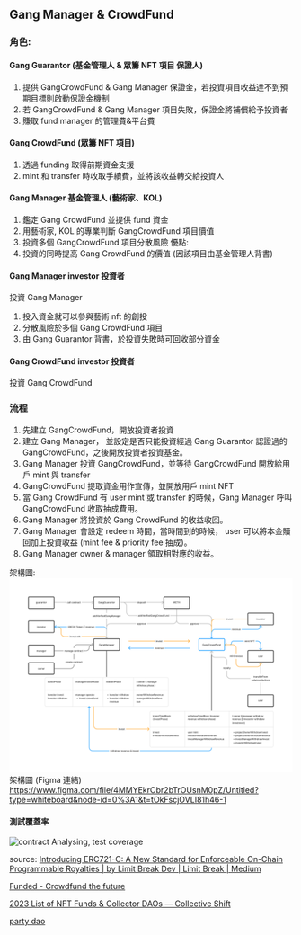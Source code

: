 
## Gang Manager & CrowdFund

### 角色:
#### Gang Guarantor (基金管理人 & 眾籌 NFT 項目 保證人)
1. 提供 GangCrowdFund & Gang Manager 保證金，若投資項目收益達不到預期目標則啟動保證金機制
2. 若 GangCrowdFund & Gang Manager 項目失敗，保證金將補償給予投資者
3. 賺取 fund manager 的管理費&平台費 

#### Gang CrowdFund (眾籌 NFT 項目)
1. 透過 funding 取得前期資金支援
2. mint 和 transfer 時收取手續費，並將該收益轉交給投資人

#### Gang Manager 基金管理人 (藝術家、KOL)
1. 鑑定 Gang CrowdFund 並提供 fund 資金
2. 用藝術家, KOL 的專業判斷 GangCrowdFund 項目價值
3. 投資多個 GangCrowdFund 項目分散風險
優點:
1. 投資的同時提高 Gang CrowdFund 的價值 (因該項目由基金管理人背書)

#### Gang Manager investor 投資者
投資 Gang Manager
1. 投入資金就可以參與藝術 nft 的創投
2. 分散風險於多個 Gang CrowdFund 項目
3. 由 Gang Guarantor 背書，於投資失敗時可回收部分資金

#### Gang CrowdFund investor 投資者
投資 Gang CrowdFund

### 流程
1. 先建立 GangCrowdFund，開放投資者投資
2. 建立 Gang Manager， 並設定是否只能投資經過 Gang Guarantor 認證過的 GangCrowdFund，之後開放投資者投資基金。
3. Gang Manager 投資 GangCrowdFund，並等待 GangCrowdFund 開放給用戶 mint 與 transfer
4. GangCrowdFund 提取資金用作宣傳，並開放用戶 mint NFT
5. 當 Gang CrowdFund 有 user mint 或 transfer 的時候，Gang Manager 呼叫 GangCrowdFund 收取抽成費用。
6. Gang Manager 將投資於 Gang CrowdFund 的收益收回。
7. Gang Manager 會設定 redeem 時間，當時間到的時候， user 可以將本金贖回加上投資收益 (mint fee & priority fee 抽成)。
8. Gang Manager owner & manager 領取相對應的收益。

架構圖:
![structure diagram](readmeImgs/structureDiagram.png)
架構圖 (Figma 連結)
https://www.figma.com/file/4MMYEkrObr2bTrOUsnM0pZ/Untitled?type=whiteboard&node-id=0%3A1&t=tOkFscjOVLI81h46-1

#### 測試覆蓋率
![contract Analysing, test coverage](readmeImgs/image.png)




source:
[Introducing ERC721-C: A New Standard for Enforceable On-Chain Programmable Royalties | by Limit Break Dev | Limit Break | Medium](https://medium.com/limit-break/introducing-erc721-c-a-new-standard-for-enforceable-on-chain-programmable-royalties-defaa127410)

[Funded - Crowdfund the future](https://funded.app/)

[2023 List of NFT Funds & Collector DAOs — Collective Shift](https://collectiveshift.io/nft/nft-funds-and-collector-dao-list/)

[party dao](https://github.com/PartyDAO)